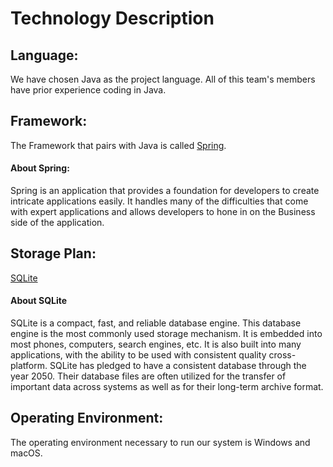 # Technology Description

## Language: 
We have chosen Java as the project language. All of this team's members have prior experience coding in Java. 

## Framework:
The Framework that pairs with Java is called [Spring](https://spring.io/projects/spring-framework). 
#### About Spring:
Spring is an application that provides a foundation for developers to create intricate applications easily. It handles many of the difficulties that come with expert applications and allows developers to hone in on the Business side of the application.

## Storage Plan:
[SQLite](https://www.sqlite.org/)
#### About SQLite
SQLite is a compact, fast, and reliable database engine.
This database engine is the most commonly used storage mechanism. It is embedded into most phones, computers, search engines, etc. It is also built into many applications, with the ability to be used with consistent quality cross-platform. SQLite has pledged to have a consistent database through the year 2050. Their database files are often utilized for the transfer of important data across systems as well as for their long-term archive format.

## Operating Environment:
The operating environment necessary to run our system is Windows and macOS.



